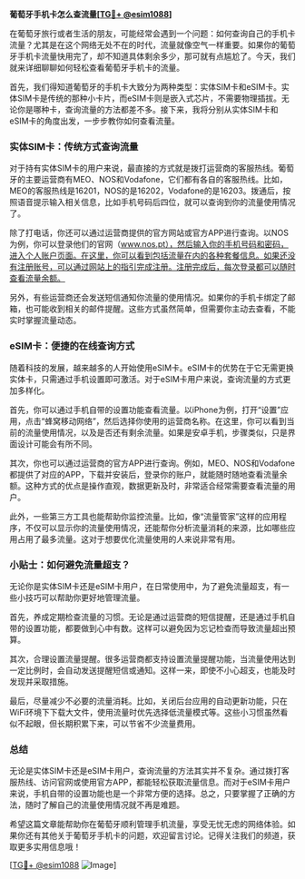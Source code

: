 **葡萄牙手机卡怎么查流量[[TG💪+ @esim1088](https://t.me/s/esim1088)]**

在葡萄牙旅行或者生活的朋友，可能经常会遇到一个问题：如何查询自己的手机卡流量？尤其是在这个网络无处不在的时代，流量就像空气一样重要。如果你的葡萄牙手机卡流量快用完了，却不知道具体剩余多少，那可就有点尴尬了。今天，我们就来详细聊聊如何轻松查看葡萄牙手机卡的流量。

首先，我们得知道葡萄牙的手机卡大致分为两种类型：实体SIM卡和eSIM卡。实体SIM卡是传统的那种小卡片，而eSIM卡则是嵌入式芯片，不需要物理插拔。无论你是哪种卡，查询流量的方法都差不多。接下来，我将分别从实体SIM卡和eSIM卡的角度出发，一步步教你如何查看流量。

### 实体SIM卡：传统方式查询流量

对于持有实体SIM卡的用户来说，最直接的方式就是拨打运营商的客服热线。葡萄牙的主要运营商有MEO、NOS和Vodafone，它们都有各自的客服热线。比如，MEO的客服热线是16201，NOS的是16202，Vodafone的是16203。拨通后，按照语音提示输入相关信息，比如手机号码后四位，就可以查询到你的流量使用情况了。

除了打电话，你还可以通过运营商提供的官方网站或官方APP进行查询。以NOS为例，你可以登录他们的官网（www.nos.pt），然后输入你的手机号码和密码，进入个人账户页面。在这里，你可以看到包括流量在内的各种套餐信息。如果还没有注册账号，可以通过网站上的指引完成注册。注册完成后，每次登录都可以随时查看流量余额。

另外，有些运营商还会发送短信通知你流量的使用情况。如果你的手机卡绑定了邮箱，也可能收到相关的邮件提醒。这些方式虽然简单，但需要你主动去查看，不能实时掌握流量动态。

### eSIM卡：便捷的在线查询方式

随着科技的发展，越来越多的人开始使用eSIM卡。eSIM卡的优势在于它无需更换实体卡，只需通过手机设置即可激活。对于eSIM卡用户来说，查询流量的方式更加多样化。

首先，你可以通过手机自带的设置功能查看流量。以iPhone为例，打开“设置”应用，点击“蜂窝移动网络”，然后选择你使用的运营商名称。在这里，你可以看到当前的流量使用情况，以及是否还有剩余流量。如果是安卓手机，步骤类似，只是界面设计可能会有所不同。

其次，你也可以通过运营商的官方APP进行查询。例如，MEO、NOS和Vodafone都提供了对应的APP，下载并安装后，登录你的账户，就能随时随地查看流量余额。这种方式的优点是操作直观，数据更新及时，非常适合经常需要查看流量的用户。

此外，一些第三方工具也能帮助你监控流量。比如，像“流量管家”这样的应用程序，不仅可以显示你的流量使用情况，还能帮你分析流量消耗的来源，比如哪些应用占用了最多流量。这对于想要优化流量使用的人来说非常有用。

### 小贴士：如何避免流量超支？

无论你是实体SIM卡还是eSIM卡用户，在日常使用中，为了避免流量超支，有一些小技巧可以帮助你更好地管理流量。

首先，养成定期检查流量的习惯。无论是通过运营商的短信提醒，还是通过手机自带的设置功能，都要做到心中有数。这样可以避免因为忘记检查而导致流量超出预算。

其次，合理设置流量提醒。很多运营商都支持设置流量提醒功能，当流量使用达到一定比例时，会自动发送提醒短信或通知。这样一来，即使不小心超支，也能及时发现并采取措施。

最后，尽量减少不必要的流量消耗。比如，关闭后台应用的自动更新功能，只在WiFi环境下下载大文件，使用流量时优先选择低流量模式等。这些小习惯虽然看似不起眼，但长期积累下来，可以节省不少流量费用。

### 总结

无论是实体SIM卡还是eSIM卡用户，查询流量的方法其实并不复杂。通过拨打客服热线、访问官网或使用官方APP，都能轻松获取流量信息。而对于eSIM卡用户来说，手机自带的设置功能也是一个非常方便的选择。总之，只要掌握了正确的方法，随时了解自己的流量使用情况就不再是难题。

希望这篇文章能帮助你在葡萄牙顺利管理手机流量，享受无忧无虑的网络体验。如果你还有其他关于葡萄牙手机卡的问题，欢迎留言讨论。记得关注我们的频道，获取更多实用信息哦！

[[TG💪+ @esim1088](https://t.me/s/esim1088) ![Image](https://i.postimg.cc/4NQfJmqS/Snipaste-2025-05-13-00-14-12.png)]